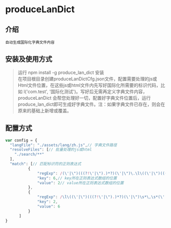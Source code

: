 # produceLanDict
## 介绍
	自动生成国际化字典文件内容
## 安装及使用方式
> 运行 npm install -g produce_lan_dict 安装  
> 在项目根目录创建produceLanDictCfg.json文件，配置需要处理的js或Html文件位置，在这些js或html文件内先写好国际化所需要的标识代码，比如 l('com.test', '国际化测试')。写好后无需再定义字典文件内容，produceLanDict 
会帮您处理好一切，配置好字典文件位置后，运行produce_lan_dict即可生成好字典文件。注：如果字典文件已存在，则会在原来的基础上新增或覆盖。  
## 配置方式   
```javascript
var config = {
  "langFile": "./assets/lang/zh.js",// 字典文件路径
  "resolveFiles": [// 批量处理的js或html
    "./search/**"
  ],
  "match": [// 匹配标识符的正则表达式
          {
              "regExp": /(\'|\")(((?!\'|\").)*?)(\'|\")\.\l\((\'|\")(((?!\'|\").)*?)(\'|\")\)/,
              "key": 6,// key所在正则表达式数组的位置
              "value": 2// value所在正则表达式数组的位置
          },
          {
              "regExp": /\l\((\'|\")(((?!\'|\").)*?)(\'|\")\s*\,\s*(\'|\")(((?!\'|\").)*?)(\'|\")\)/,
              "key": 2,
              "value": 6
          }
      ]
}
```
